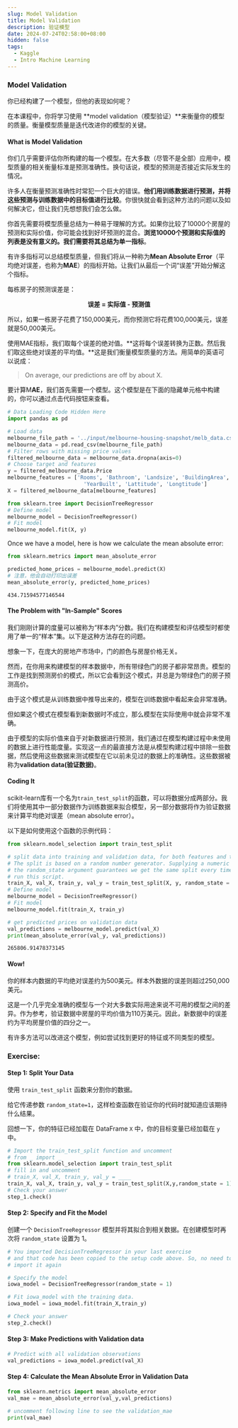```yaml
---
slug: Model Validation
title: Model Validation
description: 验证模型
date: 2024-07-24T02:58:00+08:00
hidden: false 
tags:
  - Kaggle
  - Intro Machine Learning
---
```

### Model Validation

你已经构建了一个模型，但他的表现如何呢？

在本课程中，你将学习使用 **model validation（模型验证）**来衡量你的模型的质量。衡量模型质量是迭代改进你的模型的关键。

#### What is Model Validation

你们几乎需要评估你所构建的每一个模型。在大多数（尽管不是全部）应用中，模型质量的相关衡量标准是预测准确性。换句话说，模型的预测是否接近实际发生的情况。

许多人在衡量预测准确性时常犯一个巨大的错误。**他们用训练数据进行预测，并将这些预测与训练数据中的目标值进行比较**。你很快就会看到这种方法的问题以及如何解决它，但让我们先想想我们会怎么做。

你首先需要将模型质量总结为一种易于理解的方式。如果你比较了10000个房屋的预测和实际价值，你可能会找到好坏预测的混合。**浏览10000个预测和实际值的列表是没有意义的。我们需要将其总结为单一指标**。

有许多指标可以总结模型质量，但我们将从一种称为**Mean Absolute Error**（平均绝对误差，也称为**MAE**）的指标开始。让我们从最后一个词“误差”开始分解这个指标。

每栋房子的预测误差是：

<center><b>误差 = 实际值 - 预测值</b></center>

所以，如果一栋房子花费了150,000美元，而你预测它将花费100,000美元，误差就是50,000美元。

使用MAE指标，我们取每个误差的绝对值。**这将每个误差转换为正数。然后我们取这些绝对误差的平均值。**这是我们衡量模型质量的方法。用简单的英语可以说成：

> On average, our predictions are off by about X.

要计算M**AE**，我们首先需要一个模型。这个模型是在下面的隐藏单元格中构建的，你可以通过点击代码按钮来查看。

```python
# Data Loading Code Hidden Here
import pandas as pd

# Load data
melbourne_file_path = '../input/melbourne-housing-snapshot/melb_data.csv'
melbourne_data = pd.read_csv(melbourne_file_path) 
# Filter rows with missing price values
filtered_melbourne_data = melbourne_data.dropna(axis=0)
# Choose target and features
y = filtered_melbourne_data.Price
melbourne_features = ['Rooms', 'Bathroom', 'Landsize', 'BuildingArea', 
                        'YearBuilt', 'Lattitude', 'Longtitude']
X = filtered_melbourne_data[melbourne_features]

from sklearn.tree import DecisionTreeRegressor
# Define model
melbourne_model = DecisionTreeRegressor()
# Fit model
melbourne_model.fit(X, y)
```

Once we have a model, here is how we calculate the mean absolute error:

```python
from sklearn.metrics import mean_absolute_error

predicted_home_prices = melbourne_model.predict(X)
# 注意，他会自动打印出误差
mean_absolute_error(y, predicted_home_prices)
```

```
434.71594577146544
```

#### The Problem with "In-Sample" Scores

我们刚刚计算的度量可以被称为“样本内”分数。我们在构建模型和评估模型时都使用了单一的“样本”集。以下是这种方法存在的问题。

想象一下，在庞大的房地产市场中，门的颜色与房屋价格无关。

然而，在你用来构建模型的样本数据中，所有带绿色门的房子都非常昂贵。模型的工作是找到预测房价的模式，所以它会看到这个模式，并总是为带绿色门的房子预测高价。

由于这个模式是从训练数据中推导出来的，模型在训练数据中看起来会非常准确。

但如果这个模式在模型看到新数据时不成立，那么模型在实际使用中就会非常不准确。

由于模型的实际价值来自于对新数据进行预测，我们通过在模型构建过程中未使用的数据上进行性能度量。实现这一点的最直接方法是从模型构建过程中排除一些数据，然后使用这些数据来测试模型在它以前未见过的数据上的准确性。这些数据被称为**validation data(验证数据)**。

#### Coding It

scikit-learn库有一个名为`train_test_split`的函数，可以将数据分成两部分。我们将使用其中一部分数据作为训练数据来拟合模型，另一部分数据将作为验证数据来计算平均绝对误差（mean absolute error）。

以下是如何使用这个函数的示例代码：

```python
from sklearn.model_selection import train_test_split

# split data into training and validation data, for both features and target
# The split is based on a random number generator. Supplying a numeric value to
# the random_state argument guarantees we get the same split every time we
# run this script.
train_X, val_X, train_y, val_y = train_test_split(X, y, random_state = 0)
# Define model
melbourne_model = DecisionTreeRegressor()
# Fit model
melbourne_model.fit(train_X, train_y)

# get predicted prices on validation data
val_predictions = melbourne_model.predict(val_X)
print(mean_absolute_error(val_y, val_predictions))
```

```
265806.91478373145
```

#### Wow!

你的样本内数据的平均绝对误差约为500美元。样本外数据的误差则超过250,000美元。

这是一个几乎完全准确的模型与一个对大多数实际用途来说不可用的模型之间的差异。作为参考，验证数据中房屋的平均价值为110万美元。因此，新数据中的误差约为平均房屋价值的四分之一。

有许多方法可以改进这个模型，例如尝试找到更好的特征或不同类型的模型。

### Exercise:

#### Step 1: Split Your Data

使用 `train_test_split` 函数来分割你的数据。

给它传递参数 `random_state=1`，这样检查函数在验证你的代码时就知道应该期待什么结果。

回想一下，你的特征已经加载在 DataFrame `X` 中，你的目标变量已经加载在 `y` 中。

```python
# Import the train_test_split function and uncomment
# from _ import _
from sklearn.model_selection import train_test_split
# fill in and uncomment
# train_X, val_X, train_y, val_y = ____
train_X, val_X, train_y, val_y = train_test_split(X,y,random_state = 1)
# Check your answer
step_1.check()
```

#### Step 2: Specify and Fit the Model

创建一个 `DecisionTreeRegressor` 模型并将其拟合到相关数据。在创建模型时再次将 `random_state` 设置为 1。

```python
# You imported DecisionTreeRegressor in your last exercise
# and that code has been copied to the setup code above. So, no need to
# import it again

# Specify the model
iowa_model = DecisionTreeRegressor(random_state = 1)

# Fit iowa_model with the training data.
iowa_model = iowa_model.fit(train_X,train_y)

# Check your answer
step_2.check()
```

#### Step 3: Make Predictions with Validation data

```python
# Predict with all validation observations
val_predictions = iowa_model.predict(val_X)
```

#### Step 4: Calculate the Mean Absolute Error in Validation Data

```python
from sklearn.metrics import mean_absolute_error
val_mae = mean_absolute_error(val_y,val_predictions)

# uncomment following line to see the validation_mae
print(val_mae)
```

